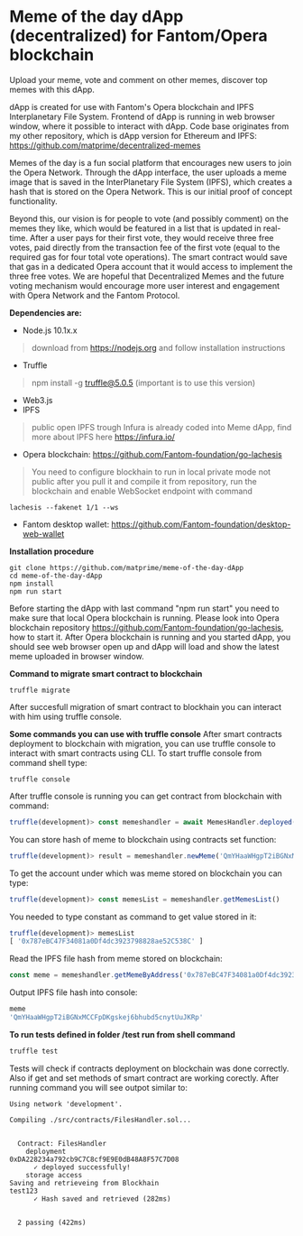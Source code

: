 # Meme of the day dApp (decentralized) for Fantom/Opera blockchain

Upload your meme, vote and comment on other memes, discover top memes with this dApp.


dApp is created for use with Fantom's Opera blockchain and IPFS Interplanetary File System. Frontend of dApp is running in web browser window, where it possible to interact with dApp. Code base originates from my other repository, which is dApp version for Ethereum and IPFS: https://github.com/matprime/decentralized-memes

Memes of the day is a fun social platform that encourages new users to join the Opera Network. Through the dApp interface, the user uploads a meme image that is saved in the InterPlanetary File System (IPFS), which creates a hash that is stored on the Opera Network. This is our initial proof of concept functionality. 

Beyond this, our vision is for people to vote (and possibly comment) on the memes they like, which would be featured in a list that is updated in real-time. After a user pays for their first vote, they would receive three free votes, paid directly from the transaction fee of the first vote (equal to the required gas for four total vote operations). The smart contract would save that gas in a dedicated Opera account that it would access to implement the three free votes. We are hopeful that Decentralized Memes and the future voting mechanism would encourage more user interest and engagement with Opera Network and the Fantom Protocol. 


**Dependencies are:**
- Node.js 10.1x.x
> download from https://nodejs.org and follow installation instructions
- Truffle
> npm install -g truffle@5.0.5 (important is to use this version)
- Web3.js
- IPFS 
> public open IPFS trough Infura is already coded into Meme dApp, find more about IPFS here
> https://infura.io/
- Opera blockchain: https://github.com/Fantom-foundation/go-lachesis
> You need to configure blockhain to run in local private mode not public
> after you pull it and compile it from repository, run the blockchain and enable WebSocket endpoint with command
```shell
lachesis --fakenet 1/1 --ws
```
- Fantom desktop wallet: https://github.com/Fantom-foundation/desktop-web-wallet


**Installation procedure**
```shell
git clone https://github.com/matprime/meme-of-the-day-dApp
cd meme-of-the-day-dApp
npm install
npm run start
```
Before starting the dApp with last command "npm run start" you need to make sure that local Opera blockchain is running. Please look into Opera blockchain repository https://github.com/Fantom-foundation/go-lachesis, how to start it. After Opera blockchain is running and you started dApp, you should see web browser open up and dApp will load and show the latest meme uploaded in browser window.

**Command to migrate smart contract to blockchain**
```shell
truffle migrate
```
After succesfull migration of smart contract to blockhain you can interact with him using truffle console.

**Some commands you can use with truffle console**
After smart contracts deployment to blockchain with migration, you can use truffle console to interact with smart contracts using CLI. To start truffle console from command shell type:
```shell
truffle console
```
After truffle console is running you can get contract from blockchain with command:
```javascript
truffle(development)> const memeshandler = await MemesHandler.deployed()
```
You can store hash of meme to blockchain using contracts set function:
```javascript
truffle(development)> result = memeshandler.newMeme('QmYHaaWHgpT2iBGNxMCCFpDKgskej6bhubd5cnytUuJKRp')
```
To get the account under which was meme stored on blockchain you can type:
```javascript
truffle(development)> const memesList = memeshandler.getMemesList()
```
You needed to type constant as command to get value stored in it:
```javascript
truffle(development)> memesList
[ '0x787eBC47F34081a0Df4dc3923798828ae52C538C' ]
```
Read the IPFS file hash from meme stored on blockchain:
```javascript
const meme = memeshandler.getMemeByAddress('0x787eBC47F34081a0Df4dc3923798828ae52C538C')
```
Output IPFS file hash into console:
```javascript
meme
'QmYHaaWHgpT2iBGNxMCCFpDKgskej6bhubd5cnytUuJKRp'
```


**To run tests defined in folder /test run from shell command**  
```javascript
truffle test
```
Tests will check if contracts deployment on blockchain was done correctly.  Also if get and set methods of smart contract are working corectly. After running command you will see outpot similar to:
```shell
Using network 'development'.

Compiling ./src/contracts/FilesHandler.sol...


  Contract: FilesHandler
    deployment
0xDA228234a792cb9C7C8cf9E9E0dB48A8F57C7D08
      ✓ deployed successfully!
    storage access
Saving and retrieveing from Blockhain
test123
      ✓ Hash saved and retrieved (282ms)


  2 passing (422ms)

```

